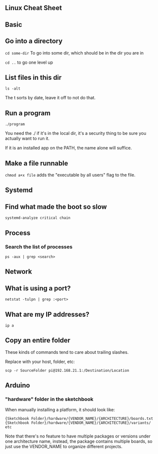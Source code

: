 ## Linux Cheat Sheet

## Basic

## Go into a directory

`cd some-dir` To go into some dir, which should be in the dir you are in

`cd ..` to go one level up

## List files in this dir


`ls -alt`

The t sorts by date, leave it off to not do that.

## Run a program

`./program`

You need the ./ if it's in the local dir, it's a security thing to be sure you actually want to run it.

If it is an installed app on the PATH, the name alone will suffice.

## Make a file runnable

`chmod a+x file` adds the "executable by all users" flag to the file.

## Systemd

## Find what made the boot so slow

`systemd-analyze critical chain`

## Process

### Search the list of processes

`ps -aux | grep <search>`


## Network

## What is using a port?

`netstat -tulpn | grep :<port>`

## What are my IP addresses?

`ip a`

## Copy an entire folder

These kinds of commands tend to care about trailing slashes.

Replace with your host, folder, etc:

`scp -r SourceFolder pi@192.168.21.1:/Destination/Location`


## Arduino

### "hardware" folder in the sketchbook

When manually installing a platform, it should look like:

`
{Sketchbook Folder}/hardware/{VENDOR_NAME}/{ARCHITECTURE}/boards.txt
{Sketchbook Folder}/hardware/{VENDOR_NAME}/{ARCHITECTURE}/variants/
etc
`

Note that there's no feature to have multiple packages or versions under one architecture name,
instead, the package contains multiple boards, so just use the VENDOR_NAME to organize different
projects.

